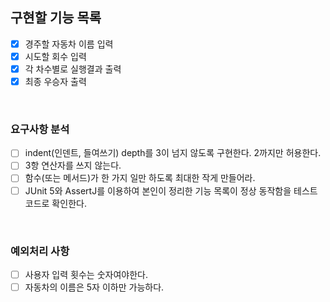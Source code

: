 ## 구현할 기능 목록

- [x] 경주할 자동차 이름 입력
- [x] 시도할 회수 입력
- [x] 각 차수별로 실행결과 출력
- [x] 최종 우승자 출력 

<br>

### 요구사항 분석

- [ ] indent(인덴트, 들여쓰기) depth를 3이 넘지 않도록 구현한다. 2까지만 허용한다.
- [ ] 3항 연산자를 쓰지 않는다.
- [ ] 함수(또는 메서드)가 한 가지 일만 하도록 최대한 작게 만들어라.
- [ ] JUnit 5와 AssertJ를 이용하여 본인이 정리한 기능 목록이 정상 동작함을 테스트 코드로 확인한다.

<br>

### 예외처리 사항

- [ ] 사용자 입력 횟수는 숫자여야한다.
- [ ] 자동차의 이름은 5자 이하만 가능하다.
